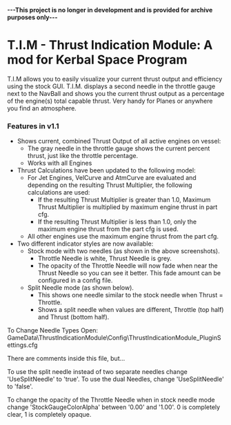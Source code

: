 __---This project is no longer in development and is provided for archive purposes only---__

# T.I.M - Thrust Indication Module: A mod for Kerbal Space Program

T.I.M allows you to easily visualize your current thrust output and efficiency using the stock GUI. T.I.M. displays a second needle in the throttle gauge next to the NavBall and shows you the current thrust output as a percentage of the engine(s) total capable thrust.  Very handy for Planes or anywhere you find an atmosphere.

### Features in v1.1

* Shows current, combined Thrust Output of all active engines on vessel:
  * The gray needle in the throttle gauge shows the current percent thrust, just like the throttle percentage.
  * Works with all Engines
* Thrust Calculations have been updated to the following model:
  * For Jet Engines, VelCurve and AtmCurve are evaluated and depending on the resulting Thrust Multiplier, the following calculations are used:
    * If the resulting Thrust Multiplier is greater than 1.0, Maximum Thrust Multiplier is multiplied by maximum engine thrust in part cfg.
    * If the resulting Thrust Multiplier is less than 1.0, only the maximum engine thrust from the part cfg is used.
  * All other engines use the maximum engine thrust from the part cfg.
* Two different indicator styles are now available:
  * Stock mode with two needles (as shown in the above screenshots).
    * Throttle Needle is white, Thrust Needle is grey.
    * The opacity of the Throttle Needle will now fade when near the Thrust Needle so you can see it better.  This fade amount can be configured in a config file.
  * Split Needle mode (as shown below).
    * This shows one needle similar to the stock needle when Thrust = Throttle. 
    * Shows a split needle when values are different, Throttle (top half) and Thrust (bottom half).

To Change Needle Types Open: GameData\ThrustIndicationModule\Config\ThrustIndicationModule_PluginSettings.cfg

There are comments inside this file, but...

To use the split needle instead of two separate needles change 'UseSplitNeedle' to 'true'.  To use the dual Needles, change 'UseSplitNeedle' to 'false'.

To change the opacity of the Throttle Needle when in stock needle mode change 'StockGaugeColorAlpha' between '0.00' and '1.00'. 0 is completely clear, 1 is completely opaque. 
